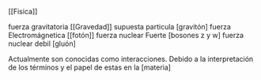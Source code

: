 [[Fisica]]

fuerza gravitatoria [[Gravedad]] supuesta particula [gravitón]
fuerza Electromágnetica [[fotón]]
fuerza nuclear Fuerte [bosones z y w]
fuerza nuclear debil [gluón]

Actualmente son conocidas como interacciones. Debido a la interpretación de los términos y el papel de estas en la [materia]